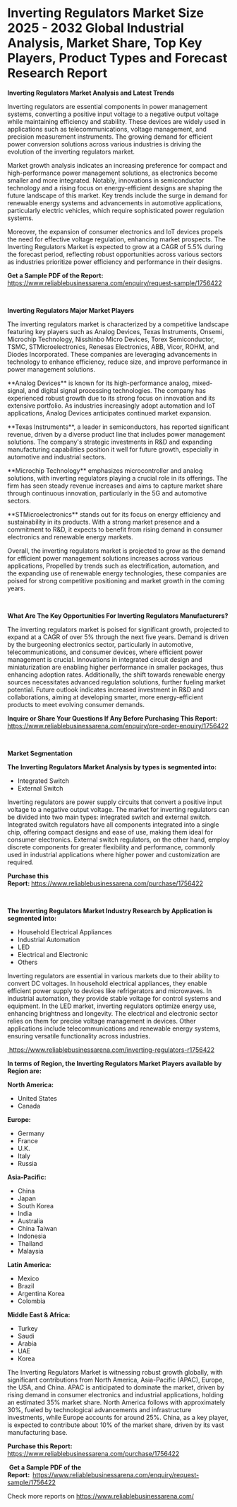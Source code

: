 <p><h1>Inverting Regulators Market Size 2025 - 2032 Global Industrial Analysis, Market Share, Top Key Players, Product Types and Forecast Research Report</h1></p><p><strong>Inverting Regulators Market Analysis and Latest Trends</strong></p>
<p><p>Inverting regulators are essential components in power management systems, converting a positive input voltage to a negative output voltage while maintaining efficiency and stability. These devices are widely used in applications such as telecommunications, voltage management, and precision measurement instruments. The growing demand for efficient power conversion solutions across various industries is driving the evolution of the inverting regulators market.</p><p>Market growth analysis indicates an increasing preference for compact and high-performance power management solutions, as electronics become smaller and more integrated. Notably, innovations in semiconductor technology and a rising focus on energy-efficient designs are shaping the future landscape of this market. Key trends include the surge in demand for renewable energy systems and advancements in automotive applications, particularly electric vehicles, which require sophisticated power regulation systems.</p><p>Moreover, the expansion of consumer electronics and IoT devices propels the need for effective voltage regulation, enhancing market prospects. The Inverting Regulators Market is expected to grow at a CAGR of 5.5% during the forecast period, reflecting robust opportunities across various sectors as industries prioritize power efficiency and performance in their designs.</p></p>
<p><strong>Get a Sample PDF of the Report:&nbsp;</strong> <a href="https://www.reliablebusinessarena.com/enquiry/request-sample/1756422?utm_campaign=3042&utm_medium=2&utm_source=Github&utm_content=ia&utm_term=06042025&utm_id=inverting-regulators">https://www.reliablebusinessarena.com/enquiry/request-sample/1756422</a></p>
<p>&nbsp;</p>
<p><strong>Inverting Regulators Major Market Players</strong></p>
<p><p>The inverting regulators market is characterized by a competitive landscape featuring key players such as Analog Devices, Texas Instruments, Onsemi, Microchip Technology, Nisshinbo Micro Devices, Torex Semiconductor, TSMC, STMicroelectronics, Renesas Electronics, ABB, Vicor, ROHM, and Diodes Incorporated. These companies are leveraging advancements in technology to enhance efficiency, reduce size, and improve performance in power management solutions.</p><p>**Analog Devices** is known for its high-performance analog, mixed-signal, and digital signal processing technologies. The company has experienced robust growth due to its strong focus on innovation and its extensive portfolio. As industries increasingly adopt automation and IoT applications, Analog Devices anticipates continued market expansion.</p><p>**Texas Instruments**, a leader in semiconductors, has reported significant revenue, driven by a diverse product line that includes power management solutions. The company's strategic investments in R&D and expanding manufacturing capabilities position it well for future growth, especially in automotive and industrial sectors.</p><p>**Microchip Technology** emphasizes microcontroller and analog solutions, with inverting regulators playing a crucial role in its offerings. The firm has seen steady revenue increases and aims to capture market share through continuous innovation, particularly in the 5G and automotive sectors.</p><p>**STMicroelectronics** stands out for its focus on energy efficiency and sustainability in its products. With a strong market presence and a commitment to R&D, it expects to benefit from rising demand in consumer electronics and renewable energy markets.</p><p>Overall, the inverting regulators market is projected to grow as the demand for efficient power management solutions increases across various applications, Propelled by trends such as electrification, automation, and the expanding use of renewable energy technologies, these companies are poised for strong competitive positioning and market growth in the coming years.</p></p>
<p>&nbsp;</p>
<p><strong>What Are The Key Opportunities For Inverting Regulators Manufacturers?</strong></p>
<p><p>The inverting regulators market is poised for significant growth, projected to expand at a CAGR of over 5% through the next five years. Demand is driven by the burgeoning electronics sector, particularly in automotive, telecommunications, and consumer devices, where efficient power management is crucial. Innovations in integrated circuit design and miniaturization are enabling higher performance in smaller packages, thus enhancing adoption rates. Additionally, the shift towards renewable energy sources necessitates advanced regulation solutions, further fueling market potential. Future outlook indicates increased investment in R&D and collaborations, aiming at developing smarter, more energy-efficient products to meet evolving consumer demands.</p></p>
<p><strong>Inquire or Share Your Questions If Any Before Purchasing This Report:</strong> <a href="https://www.reliablebusinessarena.com/enquiry/pre-order-enquiry/1756422?utm_campaign=3042&utm_medium=2&utm_source=Github&utm_content=ia&utm_term=06042025&utm_id=inverting-regulators">https://www.reliablebusinessarena.com/enquiry/pre-order-enquiry/1756422</a></p>
<p>&nbsp;</p>
<p><strong>Market Segmentation</strong></p>
<p><strong>The Inverting Regulators Market Analysis by types is segmented into:</strong></p>
<p><ul><li>Integrated Switch</li><li>External Switch</li></ul></p>
<p><p>Inverting regulators are power supply circuits that convert a positive input voltage to a negative output voltage. The market for inverting regulators can be divided into two main types: integrated switch and external switch. Integrated switch regulators have all components integrated into a single chip, offering compact designs and ease of use, making them ideal for consumer electronics. External switch regulators, on the other hand, employ discrete components for greater flexibility and performance, commonly used in industrial applications where higher power and customization are required.</p></p>
<p><strong>Purchase this Report:&nbsp;</strong><a href="https://www.reliablebusinessarena.com/purchase/1756422?utm_campaign=3042&utm_medium=2&utm_source=Github&utm_content=ia&utm_term=06042025&utm_id=inverting-regulators">https://www.reliablebusinessarena.com/purchase/1756422</a></p>
<p>&nbsp;</p>
<p><strong>The Inverting Regulators Market Industry Research by Application is segmented into:</strong></p>
<p><ul><li>Household Electrical Appliances</li><li>Industrial Automation</li><li>LED</li><li>Electrical and Electronic</li><li>Others</li></ul></p>
<p><p>Inverting regulators are essential in various markets due to their ability to convert DC voltages. In household electrical appliances, they enable efficient power supply to devices like refrigerators and microwaves. In industrial automation, they provide stable voltage for control systems and equipment. In the LED market, inverting regulators optimize energy use, enhancing brightness and longevity. The electrical and electronic sector relies on them for precise voltage management in devices. Other applications include telecommunications and renewable energy systems, ensuring versatile functionality across industries.</p></p>
<p><a href="https://www.reliablebusinessarena.com/inverting-regulators-r1756422?utm_campaign=3042&utm_medium=2&utm_source=Github&utm_content=ia&utm_term=06042025&utm_id=inverting-regulators">&nbsp;https://www.reliablebusinessarena.com/inverting-regulators-r1756422</a></p>
<p><strong>In terms of Region, the Inverting Regulators Market Players available by Region are:</strong></p>
<p>
    <p> <strong> North America: </strong>
        <ul>
            <li>United States</li>
            <li>Canada</li>
        </ul>
        </p> 
    <p> <strong> Europe: </strong>
        <ul>
            <li>Germany</li>
            <li>France</li>
            <li>U.K.</li>
            <li>Italy</li>
            <li>Russia</li>
        </ul>
        </p> 
    <p> <strong> Asia-Pacific: </strong>
        <ul>
            <li>China</li>
            <li>Japan</li>
            <li>South Korea</li>
            <li>India</li>
            <li>Australia</li>
            <li>China Taiwan</li>
            <li>Indonesia</li>
            <li>Thailand</li>
            <li>Malaysia</li>
        </ul>
        </p> 
    <p> <strong> Latin America: </strong>
        <ul>
            <li>Mexico</li>
            <li>Brazil</li>
            <li>Argentina Korea</li>
            <li>Colombia</li>
        </ul>
        </p> 
    <p> <strong> Middle East & Africa: </strong>
        <ul>
            <li>Turkey</li>
            <li>Saudi</li>
            <li>Arabia</li>
            <li>UAE</li>
            <li>Korea</li>
        </ul>
    </p>
    </p>
<p><p>The Inverting Regulators Market is witnessing robust growth globally, with significant contributions from North America, Asia-Pacific (APAC), Europe, the USA, and China. APAC is anticipated to dominate the market, driven by rising demand in consumer electronics and industrial applications, holding an estimated 35% market share. North America follows with approximately 30%, fueled by technological advancements and infrastructure investments, while Europe accounts for around 25%. China, as a key player, is expected to contribute about 10% of the market share, driven by its vast manufacturing base.</p></p>
<p><strong>Purchase this Report: </strong><a href="https://www.reliablebusinessarena.com/purchase/1756422?utm_campaign=3042&utm_medium=2&utm_source=Github&utm_content=ia&utm_term=06042025&utm_id=inverting-regulators">https://www.reliablebusinessarena.com/purchase/1756422</a></p>
<p>&nbsp;<strong>Get a Sample PDF of the Report:&nbsp;&nbsp;</strong><a href="https://www.reliablebusinessarena.com/enquiry/request-sample/1756422?utm_campaign=3042&utm_medium=2&utm_source=Github&utm_content=ia&utm_term=06042025&utm_id=inverting-regulators">https://www.reliablebusinessarena.com/enquiry/request-sample/1756422</a></p>
<p><strong></strong></p>
<p>Check more reports on <a href="https://www.reliablebusinessarena.com/?utm_campaign=3042&utm_medium=2&utm_source=Github&utm_content=ia&utm_term=06042025&utm_id=inverting-regulators">https://www.reliablebusinessarena.com/</a></p>